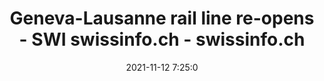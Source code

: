 ---
"title": "Geneva-Lausanne rail line re-opens - SWI swissinfo.ch - swissinfo.ch"
"date": "2021-11-12 7:25:0"
"feed_name": "GOOGLENEWSINDUSTRIAL"
"feed_website": "https://news.google.com/search?q=industrial%2Bincident&hl=en-US&gl=US&ceid=US:en"
"feed_rss": "https://news.google.com/rss/search?q=industrial%2Bincident&hl=en-US&gl=US&ceid=US:en"
"link": "https://www.swissinfo.ch/eng/geneva-lausanne-train-link-reopens/47101982"
"source": "{'href': 'https://www.swissinfo.ch', 'title': 'swissinfo.ch'}"
"file": "_posts/2021-1-1-0ea866dc8a3d73faaa1e856381d2e24b8a267e7b.md"
"accident": "0"
"drilling": "0"
"dead": "0"
"injured": "0"
"arrested": "0"
"place": "unknown place"
"where": "unknown site"
"causes": "unknown"
"place_uri": "unknown place"
---